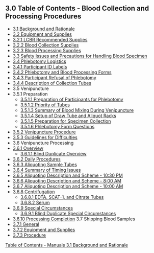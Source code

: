 ## 3.0 Table of Contents - Blood Collection and Processing Procedures

* [3.1 Background and Rationale](:pages_path:/manuals/blood-collection-processing/3-01-background.md)
* [3.2 Equipment and Supplies](:pages_path:/manuals/blood-collection-processing/3-02-00-equipment.md)
 * [3.2.1 LCBR Recommended Supplies](:pages_path:/manuals/blood-collection-processing/3-02-01-lcbr-recommended-supplies.md)
 * [3.2.2 Blood Collection Supplies](:pages_path:/manuals/blood-collection-processing/3-02-02-collection-supplies.md)
 * [3.2.3 Blood Processing Supplies](:pages_path:/manuals/blood-collection-processing/3-02-03-processing-supplies.md)
* [3.3 Safety Issues and Precautions for Handling Blood Specimen](:pages_path:/manuals/blood-collection-processing/3-03-safety-issues-precautions.md)
* [3.4 Phlebotomy Logistics](:pages_path:/manuals/blood-collection-processing/3-04-00-phlebotomy-logistics.md)
 * [3.4.1 Participant ID Labels](:pages_path:/manuals/blood-collection-processing/3-04-01-ppt-id-labels.md)
 * [3.4.2 Phlebotomy and Blood Processing Forms](:pages_path:/manuals/blood-collection-processing/3-04-02-blood-processing-forms.md)
 * [3.4.3 Participant Refusal of Phlebotomy](:pages_path:/manuals/blood-collection-processing/3-04-03-ppt-refusal.md)
 * [3.4.4 Description of Collection Tubes](:pages_path:/manuals/blood-collection-processing/3-04-04-description-collection-tubes.md)
* 3.5 Venipuncture
 * 3.5.1 Preparation
    * [3.5.1.1 Preparation of Participants for Phlebotomy](:pages_path:/manuals/blood-collection-processing/3-05-01-01-ppt-preparation.md)
    * [3.5.1.2 Priority of Tubes](:pages_path:/manuals/blood-collection-processing/3-05-01-02-priority-of-tubes.md)
    * [3.5.1.3 Summary of Blood Mixing During Venipuncture](:pages_path:/manuals/blood-collection-processing/3-05-01-03-summary-of-blood-mixing.md)
    * [3.5.1.4 Setup of Draw Tube and Aliquot Racks](:pages_path:/manuals/blood-collection-processing/3-05-01-04-draw-tube-racks-setup.md)
    * [3.5.1.5 Preparation for Specimen Collection](:pages_path:/manuals/blood-collection-processing/3-05-01-05-specimen-collection-preparation.md)
    * [3.5.1.6 Phlebotomy Form Questions](:pages_path:/manuals/blood-collection-processing/3-05-01-06-phlebotomy-form-questions.md)
  * [3.5.2 Venipuncture Procedure](:pages_path:/manuals/blood-collection-processing/3-05-02-venipuncture-procedure.md)
  * [3.5.3 Guidelines for Difficulties](:pages_path:/manuals/blood-collection-processing/3-05-03-guidelines-for-difficulties.md)
* 3.6 Venipuncture Processing
 * [3.6.1 Overview](:pages_path:/manuals/blood-collection-processing/3-06-01-overview.md)
   * [3.6.1.1 Blind Duplicate Overview](:pages_path:/manuals/blood-collection-processing/3-06-01-01-blind-duplicate-overview.md)
 * [3.6.2 Daily Procedures](:pages_path:/manuals/blood-collection-processing/3-06-02-daily-procedures.md)
 * [3.6.3 Aliquoting Sample Tubes](:pages_path:/manuals/blood-collection-processing/3-06-03-aliquoting-sample-tubes.md)
 * [3.6.4 Summary of Timing Issues](:pages_path:/manuals/blood-collection-processing/3-06-04-summary-timing-issues.md)
 * [3.6.5 Aliquoting Description and Scheme - 10:30 PM](:pages_path:/manuals/blood-collection-processing/3-06-05-aliquoting-description-1030PM.md)
 * [3.6.6 Aliquoting Description and Scheme - 8:00 AM](:pages_path:/manuals/blood-collection-processing/3-06-06-aliquoting-description-800AM.md)
 * [3.6.7 Aliquoting Description and Scheme - 10:00 AM](:pages_path:/manuals/blood-collection-processing/3-06-07-aliquoting-description-1000AM.md)
 * [3.6.8 Centrifugation](:pages_path:/manuals/blood-collection-processing/3-06-08-00-centrifugation.md)
   * [3.6.8.1 EDTA, SCAT-1, and Citrate Tubes](:pages_path:/manuals/blood-collection-processing/3-06-08-01-edta-scsat1-citrate.md)
   * [3.6.8.2 Serum](:pages_path:/manuals/blood-collection-processing/3-06-08-02-serum.md)
 * [3.6.9 Special Circumstances](:pages_path:/manuals/blood-collection-processing/3-06-09-00-special-circumstances.md)
   * [3.6.9.1 Blind Duplicate Special Circumstances](:pages_path:/manuals/blood-collection-processing/3-06-09-01-blind-duplicate-special-circumstances.md)
 * [3.6.10 Processing Completion](:pages_path:/manuals/blood-collection-processing/3-06-10-processing-completion.md)
3.7 Shipping Blood Samples
 * [3.7.1 General](:pages_path:/manuals/blood-collection-processing/3-07-01-general.md)
 * [3.7.2 Equipment and Supplies](:pages_path:/manuals/blood-collection-processing/3-07-02-equipment-supplies.md)
 * [3.7.3 Procedure](:pages_path:/manuals/blood-collection-processing/3-07-03-procedure.md)


<div class="center">
<div class="btn-group">
  <a href=":pages_path:/manuals/manual-toc.md" class="btn btn-default">
    <span class="glyphicon glyphicon-chevron-up"></span>
    Table of Contents - Manuals
  </a>

  <a href=":pages_path:/manuals/blood-collection-processing/3-01-background.md" class="btn btn-success">
    3.1 Background and Rationale
    <span class="glyphicon glyphicon-chevron-right"></span>
  </a>
</div>
</div>
